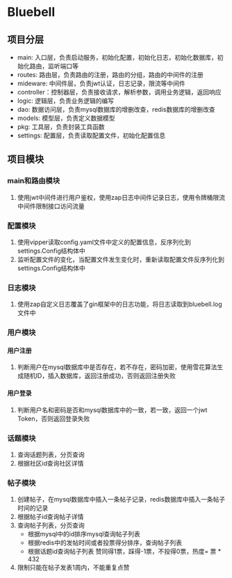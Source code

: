 # Bluebell
## 项目分层
- main: 入口层，负责启动服务，初始化配置，初始化日志，初始化数据库，初始化路由，监听端口等
- routes: 路由层，负责路由的注册，路由的分组，路由的中间件的注册
- mideware: 中间件层，负责jwt认证，日志记录，限流等中间件
- controller：控制器层，负责接收请求，解析参数，调用业务逻辑，返回响应
- logic: 逻辑层，负责业务逻辑的编写
- dao: 数据访问层，负责mysql数据库的增删改查，redis数据库的增删改查
- models: 模型层，负责定义数据模型
- pkg: 工具层，负责封装工具函数
- settings: 配置层，负责读取配置文件，初始化配置信息

## 项目模块
### main和路由模块
1. 使用jwt中间件进行用户鉴权，使用zap日志中间件记录日志，使用令牌桶限流中间件限制接口访问流量
### 配置模块
1. 使用vipper读取config.yaml文件中定义的配置信息，反序列化到settings.Config结构体中
2. 监听配置文件的变化，当配置文件发生变化时，重新读取配置文件反序列化到settings.Config结构体中
### 日志模块
1. 使用zap自定义日志覆盖了gin框架中的日志功能，将日志读取到bluebell.log文件中
### 用户模块
#### 用户注册
1. 判断用户在mysql数据库中是否存在，若不存在，密码加密，使用雪花算法生成随机ID，插入数据库，返回注册成功，否则返回注册失败
#### 用户登录
1. 判断用户名和密码是否和mysql数据库中的一致，若一致，返回一个jwt Token，否则返回登录失败

### 话题模块
1. 查询话题列表，分页查询
2. 根据社区id查询社区详情
### 帖子模块
1. 创建帖子，在mysql数据库中插入一条帖子记录，redis数据库中插入一条帖子时间的记录
2. 根据帖子id查询帖子详情
3. 查询帖子列表，分页查询
   - 根据mysql中的id排序mysql查询帖子列表
   - 根据redis中的发帖时间或者投票得分排序，查询帖子列表
   - 根据话题id查询帖子列表
赞同得1票，踩得-1票，不投得0票，热度= 票 * 432
1. 限制只能在帖子发表1周内，不能重复点赞
